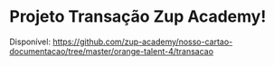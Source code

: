 # Projeto Transação Zup Academy!

Disponível: https://github.com/zup-academy/nosso-cartao-documentacao/tree/master/orange-talent-4/transacao  